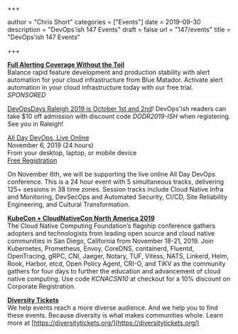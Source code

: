 +++

author = "Chris Short"
categories = ["Events"]
date = 2019-09-30
description = "DevOps'ish 147 Events"
draft = false
url = "147/events"
title = "DevOps'ish 147 Events"

+++

[**Full Alerting Coverage Without the Toil**](https://www.bluematador.com/devopsish)  
Balance rapid feature development and production stability with alert automation for your cloud infrastructure from Blue Matador. Activate alert automation in your cloud infrastructure today with our free trial. *SPONSORED*

[DevOpsDays Raleigh 2019 is October 1st and 2nd](https://devopsdays.org/events/2019-raleigh/welcome/)! DevOps'ish readers can take $10 off admission with discount code *DODR2019-ISH* when registering. See you in Raleigh!

[All Day DevOps, Live Online](http://www.alldaydevops.com/)  
November 6, 2019 (24 hours)  
From your desktop, laptop, or mobile device  
[Free Registration](https://www.alldaydevops.com/register)

On November 6th, we will be supporting the live online All Day DevOps conference. This is a 24 hour event with 5 simultaneous tracks, delivering 125+ sessions in 38 time zones. Session tracks include Cloud Native Infra and Monitoring, DevSecOps and Automated Security, CI/CD, Site Reliability Engineering, and Cultural Transformation.

[**KubeCon + CloudNativeCon North America 2019**](https://cshort.co/kcna19)  
The Cloud Native Computing Foundation’s flagship conference gathers adopters and technologists from leading open source and cloud native communities in San Diego, California from November 18-21, 2019. Join Kubernetes, Prometheus, Envoy, CoreDNS, containerd, Fluentd, OpenTracing, gRPC, CNI, Jaeger, Notary, TUF, Vitess, NATS, Linkerd, Helm, Rook, Harbor, etcd, Open Policy Agent, CRI-O, and TiKV as the community gathers for four days to further the education and advancement of cloud native computing. Use code *KCNACSN10* at checkout for a 10% discount on Corporate Registration.

[**Diversity Tickets**](https://diversitytickets.org/)  
We help events reach a more diverse audience. And we help you to find these events. Because diversity is what makes communities whole. Learn more at [https://diversitytickets.org/](https://diversitytickets.org/)
